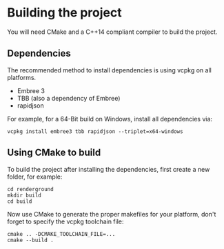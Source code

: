 # Building the project

You will need CMake and a C++14 compliant compiler to build the project.

## Dependencies

The recommended method to install dependencies is using vcpkg on all platforms.

- Embree 3
- TBB (also a dependency of Embree)
- rapidjson

For example, for a 64-Bit build on Windows, install all dependencies via:

```
vcpkg install embree3 tbb rapidjson --triplet=x64-windows
```

## Using CMake to build

To build the project after installing the dependencies, first create a new folder, for example:

```
cd renderground
mkdir build
cd build
```

Now use CMake to generate the proper makefiles for your platform, don't forget to specify the vcpkg toolchain file:

```
cmake .. -DCMAKE_TOOLCHAIN_FILE=...
cmake --build .
```